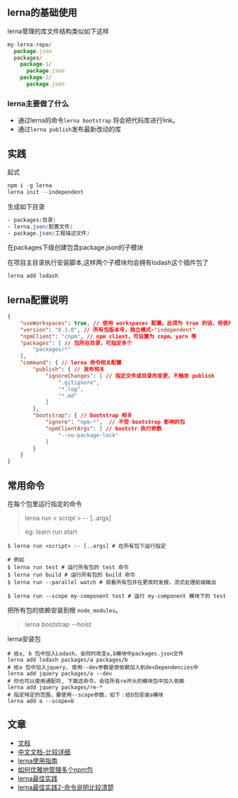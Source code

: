 ## lerna的基础使用

lerna管理的库文件结构类似如下这样

```js
my-lerna-repo/
  package.json
  packages/
    package-1/
      package.json
    package-2/
      package.json
```

### lerna主要做了什么

- 通过lerna的命令`lerna bootstrap` 将会把代码库进行link。
- 通过`lerna publish`发布最新改动的库

## 实践

起式

```kotlin
npm i -g lerna
lerna init --independent
```

生成如下目录

```css
- packages(目录)
- lerna.json(配置文件)
- package.json(工程描述文件)
```

在packages下级创建包含package.json的子模块

在项目主目录执行安装脚本,这样两个子模块均会拥有lodash这个插件包了

```bash
lerna add lodash
```

## lerna配置说明

```json
{
    "useWorkspaces": true, // 使用 workspaces 配置。此项为 true 的话，将使用 package.json 的 "workspaces"，下面的 "packages" 字段将不生效
    "version": "0.1.0", // 所有包版本号，独立模式-"independent"
    "npmClient": "cnpm", // npm client，可设置为 cnpm、yarn 等
    "packages": [ // 包所在目录，可指定多个
        "packages/*"
    ],
    "command": { // lerna 命令相关配置
        "publish": { // 发布相关
            "ignoreChanges": [ // 指定文件或目录的变更，不触发 publish
                ".gitignore",
                "*.log",
                "*.md"
            ]
        },
        "bootstrap": { // bootstrap 相关
            "ignore": "npm-*",  // 不受 bootstrap 影响的包
            "npmClientArgs": [ // bootstr 执行参数
                "--no-package-lock"
            ]
        }
    }
}
```

## 常用命令

在每个包里运行指定的命令

> lerna run < script > -- [..args]
>
> eg: learn run start 

```
$ lerna run <script> -- [..args] # 在所有包下运行指定

# 例如
$ lerna run test # 运行所有包的 test 命令
$ lerna run build # 运行所有包的 build 命令
$ lerna run --parallel watch # 观看所有包并在更改时发报，流式处理前缀输出

$ lerna run --scope my-component test # 运行 my-component 模块下的 test
```

把所有包的依赖安装到根 `node_modules`。

> lerna bootstrap --hoist

lerna安装包

```shell
# 给a, b 包中加入Lodash，会同时改变a,b模块中packages.json文件
lerna add lodash packages/a packages/b 
# 给a 包中加入jquery, 使用--dev参数是使依赖加入到devDependencies中
lerna add jquery packages/a --dev
# 你也可以使用通配符, 下面这命令，会往所有re开头的模块包中加入依赖
lerna add jquery packages/re-* 
# 指定特定的范围，要使用--scope参数，如下：给b包安装a模块
lerna add a --scope=b
```


## 文章

- [文档](https://lerna.js.org/)
- [中文文档-比较详细](http://www.febeacon.com/lerna-docs-zh-cn/routes/commands/bootstrap.html)
- [lerna使用指南](https://www.jianshu.com/p/db3ee301af47)
- [如何优雅地管理多个npm包](https://blog.csdn.net/weixin_39829236/article/details/110662736)
- [lerna最佳实践](https://blog.csdn.net/chiwanjuan3936/article/details/100935869)
- [lerna最佳实践2-命令说明比较清楚](http://www.sosout.com/2018/07/21/lerna-repo.html)

